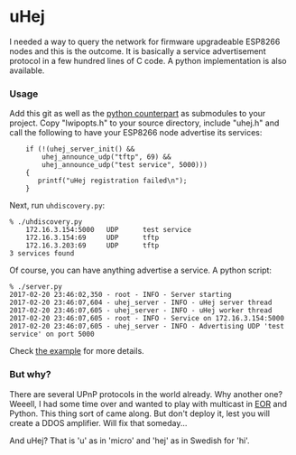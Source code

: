 **uHej**
==========

I needed a way to query the network for firmware upgradeable ESP8266 nodes and this is the outcome. It is basically a service advertisement protocol in a few hundred lines of C code. A python implementation is also available.

### Usage

Add this git as well as the [python counterpart](https://github.com/kanflo/uhej-python) as submodules to your project. Copy "lwipopts.h" to your source directory, include "uhej.h" and call the following to have your ESP8266 node advertise its services:

```
    if (!(uhej_server_init() &&
   	    uhej_announce_udp("tftp", 69) &&
	    uhej_announce_udp("test service", 5000)))
    {
       printf("uHej registration failed\n");
    }

```

Next, run ```uhdiscovery.py```:

```
% ./uhdiscovery.py
    172.16.3.154:5000   UDP      test service
    172.16.3.154:69     UDP      tftp
    172.16.3.203:69     UDP      tftp
3 services found
```

Of course, you can have anything advertise a service. A python script:

```
% ./server.py
2017-02-20 23:46:02,350 - root - INFO - Server starting
2017-02-20 23:46:07,604 - uhej_server - INFO - uHej server thread
2017-02-20 23:46:07,605 - uhej_server - INFO - uHej worker thread
2017-02-20 23:46:07,605 - root - INFO - Service on 172.16.3.154:5000
2017-02-20 23:46:07,605 - uhej_server - INFO - Advertising UDP 'test service' on port 5000
```

Check [the example](https://github.com/kanflo/uhej-example) for more details.

### But why?
There are several UPnP protocols in the world already. Why another one? Weeell, I had some time over and wanted to play with multicast in [EOR](https://github.com/SuperHouse/esp-open-rtos) and Python. This thing sort of came along. But don't deploy it, lest you will create a DDOS amplifier. Will fix that someday...

And uHej? That is 'u' as in 'micro' and 'hej' as in Swedish for 'hi'.
